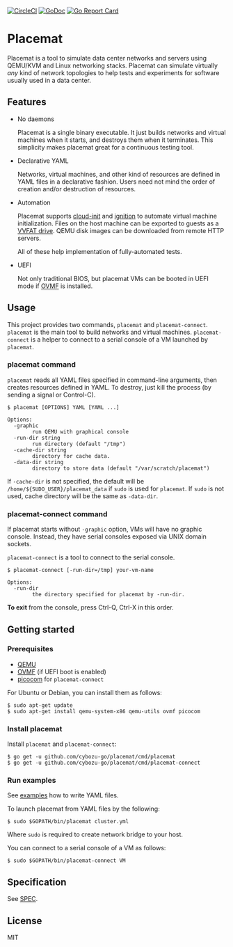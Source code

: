 [![CircleCI](https://circleci.com/gh/cybozu-go/placemat.svg?style=svg)](https://circleci.com/gh/cybozu-go/placemat)
[![GoDoc](https://godoc.org/github.com/cybozu-go/placemat?status.svg)][godoc]
[![Go Report Card](https://goreportcard.com/badge/github.com/cybozu-go/placemat)](https://goreportcard.com/report/github.com/cybozu-go/placemat)

Placemat
========

Placemat is a tool to simulate data center networks and servers using QEMU/KVM
and Linux networking stacks.  Placemat can simulate virtually *any* kind of
network topologies to help tests and experiments for software usually used in
a data center.

Features
--------

* No daemons

    Placemat is a single binary executable.  It just builds networks and
    virtual machines when it starts, and destroys them when it terminates.
    This simplicity makes placemat great for a continuous testing tool.

* Declarative YAML

    Networks, virtual machines, and other kind of resources are defined
    in YAML files in a declarative fashion.  Users need not mind the order
    of creation and/or destruction of resources.

* Automation

    Placemat supports [cloud-init][] and [ignition][] to automate
    virtual machine initialization.  Files on the host machine can be
    exported to guests as a [VVFAT drive](https://en.wikibooks.org/wiki/QEMU/Devices/Storage).
    QEMU disk images can be downloaded from remote HTTP servers.

    All of these help implementation of fully-automated tests.

* UEFI

    Not only traditional BIOS, but placemat VMs can be booted in UEFI
    mode if [OVMF][] is installed.

Usage
-----

This project provides two commands, `placemat` and `placemat-connect`.
`placemat` is the main tool to build networks and virtual machines.
`placemat-connect` is a helper to connect to a serial console of
a VM launched by `placemat`.

### placemat command

`placemat` reads all YAML files specified in command-line arguments,
then creates resources defined in YAML.  To destroy, just kill the
process (by sending a signal or Control-C).

```console
$ placemat [OPTIONS] YAML [YAML ...]

Options:
  -graphic
        run QEMU with graphical console
  -run-dir string
        run directory (default "/tmp")
  -cache-dir string
        directory for cache data.
  -data-dir string
        directory to store data (default "/var/scratch/placemat")
```

If `-cache-dir` is not specified, the default will be `/home/${SUDO_USER}/placemat_data`
if `sudo` is used for `placemat`.  If `sudo` is not used, cache directory will be
the same as `-data-dir`.

### placemat-connect command

If placemat starts without `-graphic` option, VMs will have no graphic console.
Instead, they have serial consoles exposed via UNIX domain sockets.

`placemat-connect` is a tool to connect to the serial console.

```console
$ placemat-connect [-run-dir=/tmp] your-vm-name

Options:
  -run-dir
        the directory specified for placemat by -run-dir.
```

**To exit** from the console, press Ctrl-Q, Ctrl-X in this order.

Getting started
---------------

### Prerequisites

- [QEMU][]
- [OVMF][] (if UEFI boot is enabled)
- [picocom](https://github.com/npat-efault/picocom) for `placemat-connect`

For Ubuntu or Debian, you can install them as follows:

```console
$ sudo apt-get update
$ sudo apt-get install qemu-system-x86 qemu-utils ovmf picocom
```

### Install placemat

Install `placemat` and `placemat-connect`:

```console
$ go get -u github.com/cybozu-go/placemat/cmd/placemat
$ go get -u github.com/cybozu-go/placemat/cmd/placemat-connect
```

### Run examples

See [examples](examples) how to write YAML files.

To launch placemat from YAML files by the following:

```console
$ sudo $GOPATH/bin/placemat cluster.yml
```

Where `sudo` is required to create network bridge to your host.

You can connect to a serial console of a VM as follows:

```console
$ sudo $GOPATH/bin/placemat-connect VM
```

Specification
-------------

See [SPEC](SPEC.md).

License
-------

MIT

[godoc]: https://godoc.org/github.com/cybozu-go/aptutil
[cloud-init]: http://cloudinit.readthedocs.io/en/latest/index.html
[ignition]: https://coreos.com/ignition/docs/latest/
[QEMU]: https://www.qemu.org/
[OVMF]: https://github.com/tianocore/tianocore.github.io/wiki/OVMF
